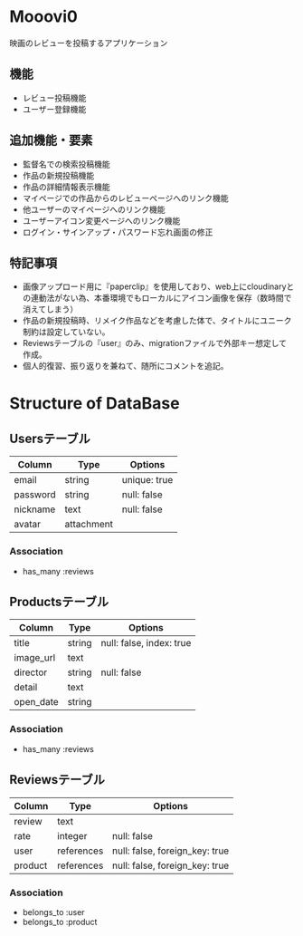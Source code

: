 # Mooovi0

映画のレビューを投稿するアプリケーション

## 機能
- レビュー投稿機能
- ユーザー登録機能

## 追加機能・要素
- 監督名での検索投稿機能
- 作品の新規投稿機能
- 作品の詳細情報表示機能
- マイページでの作品からのレビューページへのリンク機能
- 他ユーザーのマイページへのリンク機能
- ユーザーアイコン変更ページへのリンク機能
- ログイン・サインアップ・パスワード忘れ画面の修正

## 特記事項
- 画像アップロード用に『paperclip』を使用しており、web上にcloudinaryとの連動法がない為、本番環境でもローカルにアイコン画像を保存（数時間で消えてしまう）
- 作品の新規投稿時、リメイク作品などを考慮した体で、タイトルにユニーク制約は設定していない。
- Reviewsテーブルの『user』のみ、migrationファイルで外部キー想定して作成。
- 個人的復習、振り返りを兼ねて、随所にコメントを追記。


# Structure of DataBase

## Usersテーブル
|Column|Type|Options|
|------|----|-------|
|email|string|unique: true|
|password|string|null: false|
|nickname|text|null: false|
|avatar|attachment||

### Association
- has_many :reviews


## Productsテーブル
|Column|Type|Options|
|------|----|-------|
|title|string|null: false, index: true|
|image_url|text||
|director|string|null: false|
|detail|text||
|open_date|string||

### Association
- has_many :reviews


## Reviewsテーブル
|Column|Type|Options|
|------|----|-------|
|review|text||
|rate|integer|null: false|
|user|references|null: false, foreign_key: true|
|product|references|null: false, foreign_key: true|

### Association
- belongs_to :user
- belongs_to :product
